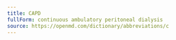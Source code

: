 ```yaml
---
title: CAPD
fullForm: continuous ambulatory peritoneal dialysis
source: https://openmd.com/dictionary/abbreviations/c
---
```

